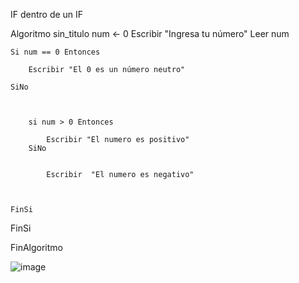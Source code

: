 IF dentro de un IF

Algoritmo sin_titulo
	num <- 0
	Escribir "Ingresa tu número"
	Leer num
	
	Si num == 0 Entonces
		
		Escribir "El 0 es un número neutro"
		
	SiNo
		
	
	
		si num > 0 Entonces
			
			Escribir "El numero es positivo"
		SiNo
		
			
			Escribir  "El numero es negativo"
		
		
		
	FinSi
FinSi
	
FinAlgoritmo

![image](https://user-images.githubusercontent.com/61428623/194728283-df690693-bc6e-424b-b3ca-80315aadb42d.png)

